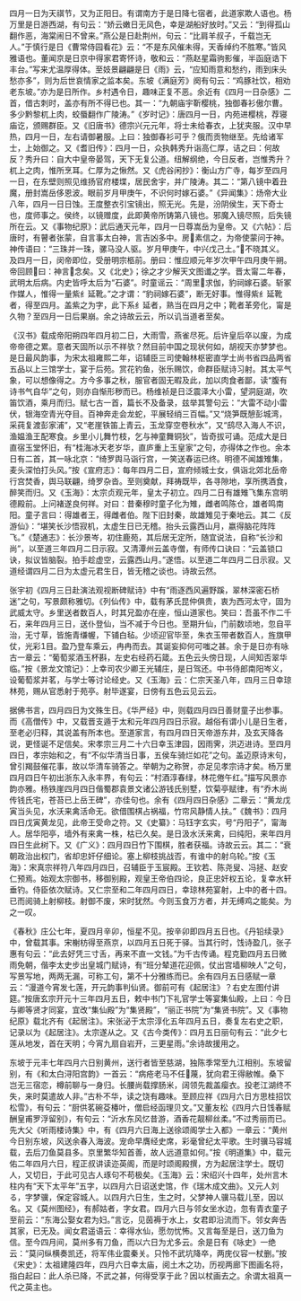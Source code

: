 <!-- { "loadSidebar": true } -->
四月一日为天祺节，又为正阳日。有谓南方于是日降七宿者，此道家欺人语也。杨万里是日游西湖，有句云：“娇云嫩日无风色，幸是湖船好放时。”又云：“到得孤山翻作恶，海棠闹日不曾来。”燕公是日赴荆州，句云：“比肩羊叔子，千载岂无人。”于慎行是日《曹常侍园看花》云：“不是东风催未得，天香绰约不胜寒。”皆风雅语也。董闻京是日京中得家君寄怀诗，敬和云：“燕赵星霜驹影催，半函庭诰下丰台。”写来尤温厚得体。至妓景翩翩是日《雨》云，“应知雨意和愁约，雨到床头愁亦多”，则为后世哀情家之监本矣。东坡《满庭芳》阕有句云：“鸡豚社饮，相劝老东坡。”亦为是日所作。乡村遇令日，趣味正复不恶。余近有《四月一日杂感》二首，借古刺时，盖亦有所不得已也。其一：“九朝庙宇靳樱桃，独御春衫傲尔曹。多少黔黎杌上肉，蛟蜃翻作广陵涛。”《岁时记》：唐四月一日，内苑进樱桃，荐寝庙讫，颁赐群臣。又《旧唐书》德宗兴元元年，将士未给春衣，上犹夹服。汉中早热，四月一日，左右请御暑服。上曰：独御春衫可乎？俄而贡物继至。先给诸军士，上始御之。又《耆旧传》：四月一日，众执韩秀升诣高仁厚，诘之曰：何故反？秀升曰：自大中皇帝晏驾，天下无复公道。纽解纲绝，今日反者，岂惟秀升？杌上之肉，惟所烹耳。仁厚为之愀然。又《虎谷闲抄》：衡山方广寺，每岁至四月一日，在东壁则照见维扬官府楼堞，居民舍宇，并广陵涛。其二：“第八镜中着丑魔，册封嵩岳侈恩波。眼前岁月甲庚午，不识何时嫁石婆。”《异闻集》：炀帝大业八年，四月一日日蚀。王度整衣引宝镜出，照无光。先是，汾阴侯生，天下奇士也，度师事之。侯终，以镜赠度，此即黄帝所铸第八镜也。邪魔入镜尽照，后失镜所在云。又《事物纪原》：武后通天元年，四月一日尊嵩岳为皇帝。又《六帖》：后唐时，有瞽者张蒙，自言事太白神，言吉凶多中。房素信之，为帝使蒙问于神。神传语曰：“三珠并一珠，骡马没人驱。岁月甲庚午，中兴戊己土。”不晓其义。及四月一日，闵帝即位，受册明宗柩前。册曰：惟应顺元年岁次甲午四月庚午朔。帝回顾曰：神言念矣。又《北史》；徐之才少解天文图谶之学。晋太甯二年春，武明太后病。内史皆呼太后为“石婆”。时童谣云：“周里求伽，豹祠嫁石婆。斩冢作媒人，惟得一量紫纟延靴。”之才谓：“豹祠嫁石婆”，断无好事。惟得紫纟延靴者，得至四月。盖紫之为字，此下系纟延者，熟当在四月之中；靴者革旁化，甯是久物？至四月一日后果崩。余之诗故云云，所以讥当道者至矣。

《汉书》载成帝阳朔四年四月初二日，大雨雪，燕雀尽死。后许皇后卒以废，为成帝帝德之累。意者天固所以示不祥欤？然目前中国之现状何如，胡视天亦梦梦也。是日最风韵事，为宋太祖雍熙二年，诏辅臣三司使翰林枢密直学士尚书省四品两省五品以上三馆学士，宴于后苑。赏花钓鱼，张乐赐饮，命群臣赋诗习射。其太平气象，可以想像得之。方今多事之秋，服官者固无暇及此，加以肉食者鄙，读“腹有诗书气自华”之句，则亦自惭形秽而已。杨维祯是日泛震泽大小雷，望洞庭湖，吹笛饮酒，乘月而归。赋七古一首，篇长不及备录，兹举其警句云：“大雷不动小雷伏，银海空青光夺目。百神奔走会龙蛇，平展轻绡三百幅。”又“烧笋既憩彭城湾，采莼复渡彭家浦”，又“老崖铁笛上青云，玉龙穿空卷秋水”，又“鸱尽入海人不识，渔媪渔王配寒食。乡里小儿舞竹枝，乞与神童舞铜狄”，皆奇拔可诵。范成大是日直宿玉堂怀旧，有“桂海冰天老岁华，直庐重上玉皇家”之句，亦得体之作也。余本日有二首，其一咏北京：“绮罗舆马诣行宫，一笑送春运已终。明德不闻雄雉集，麦头深怕打头风。”按《宣府志》：每年四月二日，宣府倾城士女，俱诣北郊北岳帝行宫焚香，舆马联翩，绮罗杂沓。至则奠献，拜祷既毕，各寻隙地，享所携酒食，醉笑而归。又《玉海》：太宗贞观元年，皇太子初立。四月二日有雄雉飞集东宫明德殿前。上问褚遂良何祥。对曰：昔秦穆时童子化为雉，雌者鸣陈仓，雄者鸣南阳。童子言曰：得雄者王，得雌者伯。陛下旧封秦，故雄雉见于秦地云。其二《反游仙》：“堪笑长沙悟寂机，太虚生日已无稽。抬头云露西山月，嬴得脑花阵阵飞。”《楚通志》：长沙景岑，初住鹿苑，其后居无定所，随宜说法，自称“长沙和尚”，以至道三年四月二日示寂。又清潭州云盖寺僧，有师传口诀曰：“云盖锁口诀，拟议皆脑裂。拍手趁虚空，云露西山月。”遂悟。以至道二年四月二日示寂。又道经谓四月二日为太虚元君生日，皆无稽之谈也。诗故云然。

张宇初《四月三日赴演法观视断碑赋诗》中有“雨逐西风遍野蹊，翠林深密石桥迷”之句，写景颇称雅切。《列仙传》中，载有茅氏昆仲俱贵，衷为西河太守，固为武威太守。乡里送者数百人，时其兄盈亦在座，恒山道家也。笑曰：吾虽不作二千石，来年四月三日，送仆登仙，当不减于今日也。至期升仙，门前数顷地，忽自平治，无寸草，皆施青缣幄，下铺白毡。少顷迎官毕至，朱衣玉带者数百人，旌旗甲仗，光彩目。盈乃登车乘云，冉冉而去。其诞妄抑何可嗤之甚。余于是日亦有咏古一章云：“葡萄浆酒玉杯斟，左史右经药石箴。五色云头傍日现，人间知否翠华临。”按《景龙文馆记》：上幸司农少卿王光辅庄，是日驾还。中书侍郎南阳岑义，设葡萄浆并茗，与学士等讨论经史。又《玉海》云：仁宗天圣八年，四月三日幸琼林苑，赐从官悉射于苑亭。射毕遂宴，日傍有五色云见云云。

据佛书言，四月四日为文殊生日。《华严经》中，则载四月四日善财童子出参事。而《高僧传》中，又载晋支遁于太和元年四月四日示寂。越俗有谓小儿是日生者，至老必归释，其说盖有所本也。至道家言，有四月四日天帝游东井，及玄天降各说，更怪诞不足信矣。宋孝宗三月二十六日幸玉津园，因雨霁，洪迈进诗。至四月四日，孝宗始和之，有“不似华清当日事，五侯车骑烂如花”之句。盖迈原诗末句，曾引羯鼓催花事，故以华清车骑答之。举朝为之称贺，亦足见孝宗诗才矣。杨万里四月四日午初出浙东入永丰界，有句云：“村酒淳春绿，林花倦午红。”描写风景亦韵亦雅。杨铁崖四月四日偕蜀郡袁景文诸公游钱氏别墅，饮菊亭赋律，有“乔木尚传钱氏宅，苍苔已上岳王碑”，亦佳句也。余有《四月四日杂感》二章云：“黄龙戊寅当头见，水沃来禽活命无。欲借围棋占祸福，竹帘风静情人扶。”《魏书》：四月四日戊寅黄龙见，此帝王受命之符。又《史纂》：马钰字玄实，号“丹阳子”，甯海人。居华阳亭，墙外有来禽一株，枯已久矣。是日汲水沃来禽，曰纯阳，来年四月四日生此树下。又《广义》：四月四日竹下围棋，胜者获福。诗故云云。其二：“衰朝政治出权门，省却忠奸仔细论。塞上柳枝挑战否，有谁中的射乌轮。”按《玉海》：宋真宗祥符八年四月四日，召辅臣于玉宸殿。王钦若、陈尧叟、冯拯、赵安仁预焉。始观太宗御书，移御别殿，观皇王帝伯四论，良正忠奸权五论，复幸水轩垂钓。侍臣依次赋诗。又仁宗至和二年四月四日，幸琼林苑宴射，上中的者十四。已而阅骑上射柳枝。射御不废，宋时犹然。今则玉食万方者，并无缚鸡之能矣。为之一叹。

《春秋》庄公七年，夏四月辛卯，恒星不见。按辛卯即四月五日也。《丹铅续录》中，曾载其事。宋榭枋得至燕京，以四月五日死于驿。当其行时，饯诗盈几，张子惠有句云：“此去好凭三寸舌，再来不直一文钱。”为千古传诵。程克勤四月五日微雨免朝，偕李太史步出皇城门赋诗，有“班分辇道花迎佩，仗出宫墙柳映人”之句，写景写地，两两无漏，可称工句，第不十分雅练而已。余有四月五日感赋一章云：“漫道今宵发七莲，开元韵事判仙贤。御前可有《起居注》？右史左图付讲筵。”按唐玄宗开元十三年四月五日，敕中书门下礼官学士等宴集仙殿，上曰：今日与卿等贤才同宴，宜改“集仙殿”为“集贤殿”，“丽正书院”为“集贤书院”。又《事物纪原》载北齐有《起居注》。宋张泌于太宗淳化五年四月五日，奏复左右史之职，记录以为《起居注》。太宗遂从之。又《古今类传》：四月五日丽句有云：“此夕七莲从地发，首在天明；今宵九扇自岩开，三更星雨。”余诗故援用之。

东坡于元丰七年四月六日别黄州，送行者皆至慈湖，独陈季常至九江相别。东坡留别，有《和太白浔阳宫韵》一首云：“病疮老马不任蔑，犹向君王得敝帷。桑下岂无三宿恋，樽前聊与一身归。长腰尚载撑肠米，阔领先裁盖瘿衣。投老江湖终不失，来时莫遣故人非。”古朴不华，读之饶有趣味。至顾应祥《四月六日方思桂招饮松雪》，有句云：“厨供茗碗芟椿叶，僧启经函理贝文。”又董友松《四月六日饯春赋酬皇甫罗浮留别》，有句云：“沂水东风忆昔游，酒香花靓柳丝柔。”不过秀丽而已。先大父《听雨楼诗集》中，有《四月六日海上送徐颂阁学士入都》一章云：“黄州今日别东坡，风送余春入海波。宠命早膺经史席，彩毫曾纪太平歌。生时骥马容城载，去后刀鱼莫县多。京里繁华知首善，故人远道意如何。”按《明道集》中，载元佑二年四月六日，程正叔讲读迩英阁，而是时颂阁殿撰，方为起居注学士。既切人，又切日，于此可见古人琢句不苟极矣。《玉海》云：宋绍兴十四年，处州言木柱内有“天下太平年”五字，以四月六日诏送史馆，作《瑞木成文曲》。又元人刘る，字梦骥，保定容城人。以四月六日生，生之时，父梦神人骥马载儿至，因以名。又《莫州图经》，有郝姑者，字女君。四月六日与邻女坐水边，忽有青衣童子至前云：“东海公娶女君为妇。”言讫，见茵褥于水上，女君即沿流而下。邻女奔告其家，已无及。闻女君遥语云：幸得水仙，愿勿忧怖。又言每至是日，送刀鱼为信。至今四月间，莫州多有刀鱼，而以六日为尤多云。余是日有《咏史》一绝云：“莫问纵横奏凯还，将军伟业震秦关。只怜不武坑降卒，两庑仪容一杖删。”按《宋史》：太祖建隆四年，四月六日幸太庙，阅土木之功，历视两廊下图画名将，指白起曰：此人杀已降，不武之甚，何得受享于此？因以杖画去之。余谓太祖真一代之英主也。

